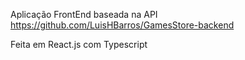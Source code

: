 Aplicação FrontEnd baseada na API https://github.com/LuisHBarros/GamesStore-backend

Feita em React.js com Typescript
